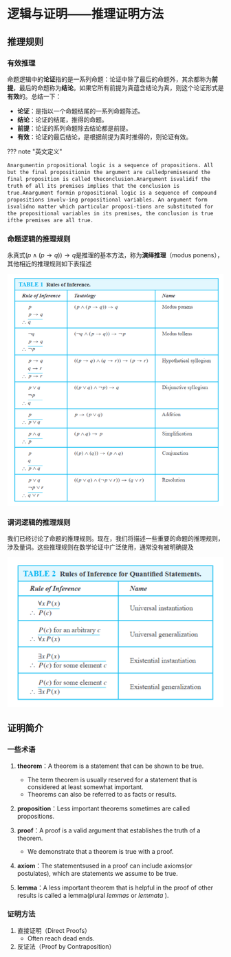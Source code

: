 # 逻辑与证明——推理证明方法

## 推理规则

### 有效推理

命题逻辑中的**论证**指的是一系列命题：论证中除了最后的命题外，其余都称为**前提**，最后的命题称为**结论**。如果它所有前提为真蕴含结论为真，则这个论证形式是**有效**的。总结一下：

- **论证**：是指以一个命题结尾的一系列命题陈述。
- **结论**：论证的结尾，推得的命题。
- **前提**：论证的系列命题除去结论都是前提。
- **有效**：论证的最后结论，是根据前提为真时推得的，则论证有效。

??? note "英文定义"

    Anargumentin propositional logic is a sequence of propositions. All but the final propositionin the argument are calledpremisesand the final proposition is called theconclusion.Anargument isvalidif the truth of all its premises implies that the conclusion is true.Anargument formin propositional logic is a sequence of compound propositions involv-ing propositional variables. An argument form isvalidno matter which particular proposi-tions are substituted for the propositional variables in its premises, the conclusion is true ifthe premises are all true.

### 命题逻辑的推理规则

永真式$(p \land ( p \rightarrow q )) \rightarrow q$是推理的基本方法，称为**演绎推理**（modus ponens），其他相近的推理规则如下表描述

![proof-1](images/proof-1.png)

### 谓词逻辑的推理规则

我们已经讨论了命题的推理规则。现在，我们将描述一些重要的命题的推理规则，涉及量词。这些推理规则在数学论证中广泛使用，通常没有被明确提及

![proof-2](images/proof-2.png)

## 证明简介

### 一些术语

1.  **theorem**：A theorem is a statement that can be shown to be true.

    - The term theorem is usually reserved for a statement that is considered at least somewhat important.
    - Theorems can also be referred to as facts or results.

2.  **proposition**：Less important theorems sometimes are called propositions.
3.  **proof**：A proof is a valid argument that establishes the truth of a theorem.

    - We demonstrate that a theorem is true with a proof.

4.  **axiom**：The statementsused in a proof can include axioms(or postulates), which are statements we assume to be true.
5.  **lemma**：A less important theorem that is helpful in the proof of other results is called a lemma(plural _lemmas_ or _lemmata_ ).

### 证明方法

1.  直接证明（Direct Proofs）
    - Often reach dead ends.
2.  反证法（Proof by Contraposition）
